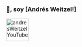 ###  👋, soy [Andrés Weitzel!]

<a href="https://www.youtube.com/channel/UCuSVXmBcMURyTvbmbcgZalQ?view_as=subscriber">
  <img align="left" alt="andresWeitzel YouTube" width="62px" src="https://cdn.jsdelivr.net/npm/simple-icons@v3/icons/youtube.svg" />
</a>
